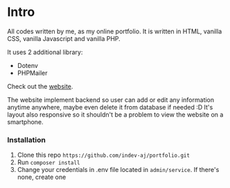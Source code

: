 # Intro
All codes written by me, as my online portfolio. It is written in HTML, vanilla CSS, vanilla Javascript and vanilla PHP.

It uses 2 additional library:
- Dotenv
- PHPMailer

Check out the [website](https://indevtechnology.com/portfolio/).

The website implement backend so user can add or edit any information anytime anywhere, maybe even delete it from database if needed :D
It's layout also responsive so it shouldn't be a problem to view the website on a smartphone.

### Installation
1) Clone this repo `https://github.com/indev-aj/portfolio.git`
2) Run `composer install`
3) Change your credentials in .env file located in `admin/service`. If there's none, create one
